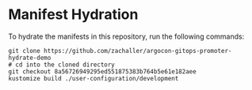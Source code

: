 # Manifest Hydration

To hydrate the manifests in this repository, run the following commands:

```shell
git clone https://github.com/zachaller/argocon-gitops-promoter-hydrate-demo
# cd into the cloned directory
git checkout 8a56726949295ed551875383b764b5e61e182aee
kustomize build ./user-configuration/development
```
